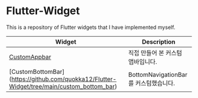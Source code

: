 # Flutter-Widget
This is a repository of Flutter widgets that I have implemented myself.

| Widget    | Description                                    |
| ---------- | ---------------------------------------------- |
| [CustomAppbar](https://github.com/quokka12/Flutter-Widget/tree/main/CustomAppbar/lib) | 직접 만들어 본 커스텀 앱바입니다.                |
| [CustomBottomBar] (https://github.com/quokka12/Flutter-Widget/tree/main/custom_bottom_bar) | BottomNavigationBar를 커스텀했습니다.    | 
